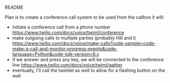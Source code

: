 README

Plan is to create a conference call system to be used from the callbox it will:
- initiate a conference call from a phone number https://www.twilio.com/docs/voice/twiml/conference
- make outgoing calls to multiple parties (probably Hill and I) https://www.twilio.com/docs/voice/make-calls?code-sample=code-make-a-call-and-monitor-progress-events&code-language=Python&code-sdk-version=6.x
- if we answer and press any key, we will be connected to the conference line https://www.twilio.com/docs/voice/twiml/gather
- eventually, I'll call the twimlet as well to allow for a flashing button on the wall
